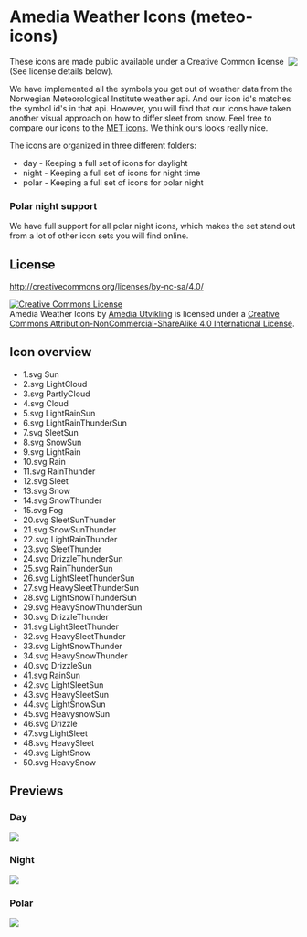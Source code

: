 # Amedia Weather Icons (meteo-icons)

<img align="right" src="https://raw.githubusercontent.com/amedia/meteo-icons/master/icon.png?token=AAArCJ3oQUyK_SVDWzxgTeU8BkvpOMfHks5V516_wA%3D%3D" /> These icons are made public available under a Creative Common license (See license details below).

We have implemented all the symbols you get out of weather data from the Norwegian Meteorological Institute weather api. And our icon id's matches the symbol id's in that api. However, you will find that our icons have taken another visual approach on how to differ sleet from snow. Feel free to compare our icons to the [MET icons](http://api.met.no/weatherapi/weathericon/1.1/documentation). We think ours looks really nice.

The icons are organized in three different folders:

* day - Keeping a full set of icons for daylight
* night - Keeping a full set of icons for night time
* polar - Keeping a full set of icons for polar night

### Polar night support

We have full support for all polar night icons, which makes the set stand out from a lot of other icon sets you will find online.

## License

http://creativecommons.org/licenses/by-nc-sa/4.0/

<a rel="license" href="http://creativecommons.org/licenses/by-nc-sa/4.0/"><img alt="Creative Commons License" style="border-width:0" src="https://i.creativecommons.org/l/by-nc-sa/4.0/88x31.png" /></a><br /><span xmlns:dct="http://purl.org/dc/terms/" href="http://purl.org/dc/dcmitype/StillImage" property="dct:title" rel="dct:type">Amedia Weather Icons</span> by <a xmlns:cc="http://creativecommons.org/ns#" href="http://utvikling.amedia.no" property="cc:attributionName" rel="cc:attributionURL">Amedia Utvikling</a> is licensed under a <a rel="license" href="http://creativecommons.org/licenses/by-nc-sa/4.0/">Creative Commons Attribution-NonCommercial-ShareAlike 4.0 International License</a>.

## Icon overview

* 1.svg Sun
* 2.svg LightCloud
* 3.svg PartlyCloud
* 4.svg Cloud
* 5.svg LightRainSun
* 6.svg LightRainThunderSun
* 7.svg SleetSun
* 8.svg SnowSun
* 9.svg LightRain
* 10.svg Rain
* 11.svg RainThunder
* 12.svg Sleet
* 13.svg Snow
* 14.svg SnowThunder
* 15.svg Fog
* 20.svg SleetSunThunder
* 21.svg SnowSunThunder
* 22.svg LightRainThunder
* 23.svg SleetThunder
* 24.svg DrizzleThunderSun
* 25.svg RainThunderSun
* 26.svg LightSleetThunderSun
* 27.svg HeavySleetThunderSun
* 28.svg LightSnowThunderSun
* 29.svg HeavySnowThunderSun
* 30.svg DrizzleThunder
* 31.svg LightSleetThunder
* 32.svg HeavySleetThunder
* 33.svg LightSnowThunder
* 34.svg HeavySnowThunder
* 40.svg DrizzleSun
* 41.svg RainSun
* 42.svg LightSleetSun
* 43.svg HeavySleetSun
* 44.svg LightSnowSun
* 45.svg HeavysnowSun
* 46.svg Drizzle
* 47.svg LightSleet
* 48.svg HeavySleet
* 49.svg LightSnow
* 50.svg HeavySnow

## Previews

### Day

<img src="https://raw.githubusercontent.com/amedia/meteo-icons/master/icons/standard/preview-day.png?token=AAArCNazdqbDAbN4JOzel9R-McRnDs1Pks5V6GGSwA%3D%3D" />

### Night

<img src="https://raw.githubusercontent.com/amedia/meteo-icons/master/icons/standard/preview-night.png?token=AAArCMa0mFzes8GRMPjJ6cU7ki8uWH89ks5V6GGowA%3D%3D" />

### Polar

<img src="https://raw.githubusercontent.com/amedia/meteo-icons/master/icons/standard/preview-polar.png?token=AAArCCenJ71Pn0Eo9rfHnaohTUfCD0Keks5V6GG8wA%3D%3D" />
